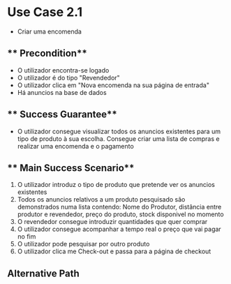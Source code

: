 # Use Case 2.1

* Criar uma encomenda

## ** Precondition** 

* O utilizador encontra-se logado
* O utilizador é do tipo "Revendedor"
* O utilizador clica em "Nova encomenda na sua página de entrada"
* Há anuncios na base de dados 


## ** Success Guarantee**

* O utilizador consegue visualizar todos os anuncios existentes para um tipo de produto à sua escolha. Consegue criar uma lista de compras e realizar uma encomenda e o pagamento

## ** Main Success Scenario**

1. O utilizador introduz o tipo de produto que pretende ver os anuncios existentes
2. Todos os anuncios relativos a um produto pesquisado são demonstrados numa lista contendo: Nome do Produtor, distância entre produtor e revendedor, preço do produto, stock disponivel no momento
3. O revendedor consegue introduzir quantidades que quer comprar
4. O utilizador consegue acompanhar a tempo real o preço que vai pagar no fim
5. O utilizador pode pesquisar por outro produto
6. O utilizador clica me Check-out e passa para a página de checkout

## Alternative Path
